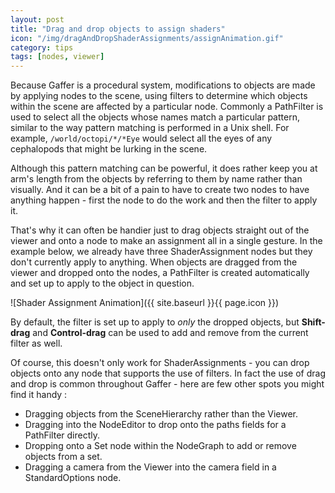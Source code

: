 ```yaml
---
layout: post
title: "Drag and drop objects to assign shaders"
icon: "/img/dragAndDropShaderAssignments/assignAnimation.gif"
category: tips
tags: [nodes, viewer]
---
```


Because Gaffer is a procedural system, modifications to objects are made by applying nodes to the scene, using filters to determine which objects within the scene are affected by a particular node. Commonly a PathFilter is used to select all the objects whose names match a particular pattern, similar to the way pattern matching is performed in a Unix shell. For example, `/world/octopi/*/*Eye` would select all the eyes of any cephalopods that might be lurking in the scene.

Although this pattern matching can be powerful, it does rather keep you at arm's length from the objects by referring to them by name rather than visually. And it can be a bit of a pain to have to create two nodes to have anything happen - first the node to do the work and then the filter to apply it.

That's why it can often be handier just to drag objects straight out of the viewer and onto a node to make an assignment all in a single gesture. In the example below, we already have three ShaderAssignment nodes but they don't currently apply to anything. When objects are dragged from the viewer and dropped onto the nodes, a PathFilter is created automatically and set up to apply to the object in question.

![Shader Assignment Animation]({{ site.baseurl }}{{ page.icon }})

By default, the filter is set up to apply to _only_ the dropped objects, but **Shift-drag** and **Control-drag** can be used to add and remove from the current filter as well.

Of course, this doesn't only work for ShaderAssignments - you can drop objects onto any node that supports the use of filters. In fact the use of drag and drop is common throughout Gaffer - here are few other spots you might find it handy :

- Dragging objects from the SceneHierarchy rather than the Viewer.
- Dragging into the NodeEditor to drop onto the paths fields for a PathFilter directly.
- Dropping onto a Set node within the NodeGraph to add or remove objects from a set.
- Dragging a camera from the Viewer into the camera field in a StandardOptions node.
